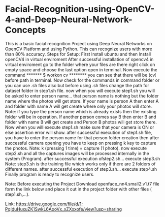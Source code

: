 # Facial-Recognition-using-OpenCV-4-and-Deep-Neural-Network-Concepts
This is a basic facial recognition Project using Deep Neural Networks on OpenCV Platform and using Python. This can recognize users with more than 80% accuracy.
Steps for Setup:
First Install ubuntu and then Install openCV4 in virtual enviroment
After successful installation of opencv4 in virtual enviroment go to the folder where your files are there
right click on empty space and choose the last option open in terminal.
Now execute the command ******* $ workon cv ********
you can see that there will be (cv) before path in terminal.
Now check for the commands in command folder or you can use .sh files also but before using .sh files change the path for dataset folder in step1.sh file.
now when you will execute step1.sh you will be asked to enter person name... that person name is nothing but the folder name where the photos will get store.
If your name is person A then enter A and folder with name A will get create where only your photos will store. Note: if you type the person name which is already exists then the existing folder will be in operation.
If another person comes say B then enter B and folder with name B will get create and Person B photos will get store there.
Now when you will execute step1.sh make sure that your camera is ON or else assertion error will show.
after successful execution of step1.sh file, you have to enter the person name for that person folder creation then after successful camera opening you have to keep on pressing k key to capture the photos.
Note: k (pressing 1 time) = capture (1 photo).
now execute step2.sh and all the captures images will be processed internally in the system (Program).
after successful execution ofstep2.sh... execute step3.sh
Note: step3.sh is the training file which works only if there are 2 folders of different names.
after successful execution of step3.sh... execute step4.sh
Finally program is ready to recognize users.

Note: Before executing the Project Download openface_nn4.small2.v1.t7 file form the link below and place it out in the project folder with other files ( step1.sh,...).

Link: https://drive.google.com/file/d/1-PqIduHuxuZK1SwkL6AooVx_xZXxxofe/view?usp=sharing 
